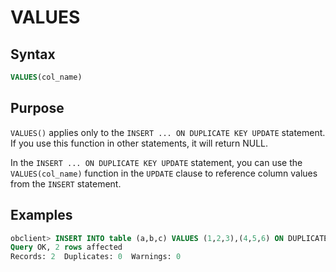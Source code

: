 # VALUES

## Syntax

```sql
VALUES(col_name)
```

## Purpose

`VALUES()` applies only to the `INSERT ... ON DUPLICATE KEY UPDATE` statement. If you use this function in other statements, it will return NULL.

In the `INSERT ... ON DUPLICATE KEY UPDATE` statement, you can use the `VALUES(col_name)` function in the `UPDATE` clause to reference column values from the `INSERT` statement.

## Examples

```sql
obclient> INSERT INTO table (a,b,c) VALUES (1,2,3),(4,5,6) ON DUPLICATE KEY UPDATE c=VALUES(a)+VALUES(b);
Query OK, 2 rows affected
Records: 2  Duplicates: 0  Warnings: 0
```
